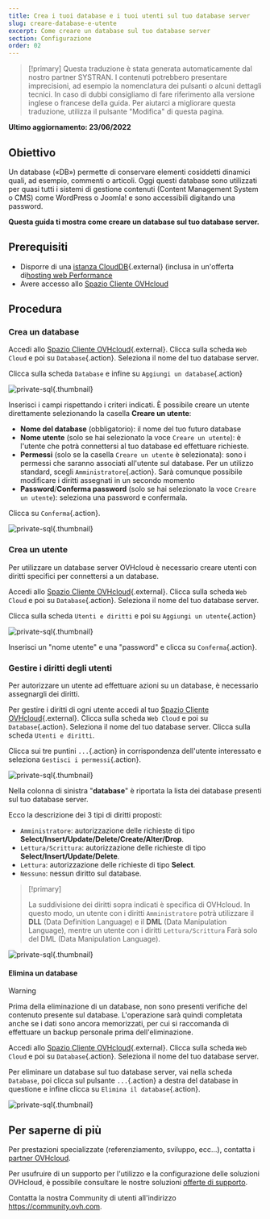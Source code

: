 ```yaml
---
title: Crea i tuoi database e i tuoi utenti sul tuo database server
slug: creare-database-e-utente
excerpt: Come creare un database sul tuo database server
section: Configurazione
order: 02
---
```


> [!primary]
> Questa traduzione è stata generata automaticamente dal nostro partner SYSTRAN. I contenuti potrebbero presentare imprecisioni, ad esempio la nomenclatura dei pulsanti o alcuni dettagli tecnici. In caso di dubbi consigliamo di fare riferimento alla versione inglese o francese della guida. Per aiutarci a migliorare questa traduzione, utilizza il pulsante "Modifica" di questa pagina.
>

**Ultimo aggiornamento: 23/06/2022**

## Obiettivo

Un database («DB») permette di conservare elementi cosiddetti dinamici quali, ad esempio, commenti o articoli. Oggi questi database sono utilizzati per quasi tutti i sistemi di gestione contenuti (Content Management System o CMS) come WordPress o Joomla! e sono accessibili digitando una password.

**Questa guida ti mostra come creare un database sul tuo database server.**

## Prerequisiti

- Disporre di una [istanza CloudDB](https://www.ovh.it/cloud/cloud-databases/){.external} (inclusa in un'offerta di[hosting web Performance](https://www.ovhcloud.com/fr/web-hosting/)
- Avere accesso allo [Spazio Cliente OVHcloud](https://www.ovh.com/auth/?action=gotomanager&from=https://www.ovh.it/&ovhSubsidiary=it)

## Procedura

### Crea un database

Accedi allo [Spazio Cliente OVHcloud](https://www.ovh.com/auth/?action=gotomanager&from=https://www.ovh.it/&ovhSubsidiary=it){.external}. Clicca sulla scheda `Web Cloud` e poi su `Database`{.action}. Seleziona il nome del tuo database server.

Clicca sulla scheda `Database` e infine su `Aggiungi un database`{.action}

![private-sql](images/private-sql-createdb01.png){.thumbnail}

Inserisci i campi rispettando i criteri indicati. È possibile creare un utente direttamente selezionando la casella **Creare un utente**:

- **Nome del database** (obbligatorio): il nome del tuo futuro database
- **Nome utente** (solo se hai selezionato la voce `Creare un utente`): è l'utente che potrà connettersi al tuo database ed effettuare richieste.
- **Permessi** (solo se la casella `Creare un utente` è selezionata): sono i permessi che saranno associati all'utente sul database. Per un utilizzo standard, scegli `Amministratore`{.action}. Sarà comunque possibile modificare i diritti assegnati in un secondo momento
- **Password**/**Conferma password** (solo se hai selezionato la voce `Creare un utente`): seleziona una password e confermala.

Clicca su `Conferma`{.action}.

![private-sql](images/private-sql-createdb02.png){.thumbnail}

### Crea un utente

Per utilizzare un database server OVHcloud è necessario creare utenti con diritti specifici per connettersi a un database.

Accedi allo [Spazio Cliente OVHcloud](https://www.ovh.com/auth/?action=gotomanager&from=https://www.ovh.it/&ovhSubsidiary=it){.external}. Clicca sulla scheda `Web Cloud` e poi su `Database`{.action}. Seleziona il nome del tuo database server.

Clicca sulla scheda `Utenti e diritti` e poi su `Aggiungi un utente`{.action}

![private-sql](images/private-sql-user01.png){.thumbnail}

Inserisci un "nome utente" e una "password" e clicca su `Conferma`{.action}.

### Gestire i diritti degli utenti

Per autorizzare un utente ad effettuare azioni su un database, è necessario assegnargli dei diritti.

Per gestire i diritti di ogni utente accedi al tuo [Spazio Cliente OVHcloud](https://www.ovh.com/auth/?action=gotomanager&from=https://www.ovh.it/&ovhSubsidiary=it){.external}. Clicca sulla scheda `Web Cloud` e poi su `Database`{.action}. Seleziona il nome del tuo database server. Clicca sulla scheda `Utenti e diritti`.

Clicca sui tre puntini `...`{.action} in corrispondenza dell'utente interessato e seleziona `Gestisci i permessi`{.action}.

![private-sql](images/private-sql-rights01.png){.thumbnail}

Nella colonna di sinistra "**database**" è riportata la lista dei database presenti sul tuo database server.

Ecco la descrizione dei 3 tipi di diritti proposti:

- `Amministratore`: autorizzazione delle richieste di tipo **Select/Insert/Update/Delete/Create/Alter/Drop**.
- `Lettura/Scrittura`: autorizzazione delle richieste di tipo **Select/Insert/Update/Delete**.
- `Lettura`: autorizzazione delle richieste di tipo **Select**.
- `Nessuno`: nessun diritto sul database.

> [!primary]
> 
> La suddivisione dei diritti sopra indicati è specifica di OVHcloud. In questo modo, un utente con i diritti `Amministratore` potrà utilizzare il **DLL** (Data Definition Language) e il **DML** (Data Manipulation Language), mentre un utente con i diritti `Lettura/Scrittura` Farà solo del DML (Data Manipulation Language).

![private-sql](images/private-sql-rights02.png){.thumbnail}

#### Elimina un database

> [!warning]
>
> Prima della eliminazione di un database, non sono presenti
> verifiche del contenuto presente sul database. L'operazione sarà quindi completata anche se
> i dati sono ancora memorizzati, per cui si raccomanda di effettuare
> un backup personale prima dell'eliminazione.
> 

Accedi allo [Spazio Cliente OVHcloud](https://www.ovh.com/auth/?action=gotomanager&from=https://www.ovh.it/&ovhSubsidiary=it){.external}. Clicca sulla scheda `Web Cloud` e poi su `Database`{.action}. Seleziona il nome del tuo database server.

Per eliminare un database sul tuo database server, vai nella scheda `Database`, poi clicca sul pulsante `...`{.action} a destra del database in questione e infine clicca su `Elimina il database`{.action}.

![private-sql](images/private-sql-deldb01.png){.thumbnail}


## Per saperne di più

Per prestazioni specializzate (referenziamento, sviluppo, ecc...), contatta i [partner OVHcloud](https://partner.ovhcloud.com/it/).

Per usufruire di un supporto per l'utilizzo e la configurazione delle soluzioni OVHcloud, è possibile consultare le nostre soluzioni [offerte di supporto](https://www.ovhcloud.com/it/support-levels/).

Contatta la nostra Community di utenti all'indirizzo <https://community.ovh.com>.
